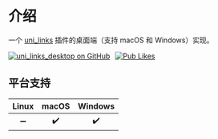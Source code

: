 # 介绍

一个 [uni_links](https://pub.dev/packages/uni_links) 插件的桌面端（支持 macOS 和 Windows）实现。

<div style="display: flex; flex-direction: row; gap: 10px;">
  <a href="https://github.com/leanflutter/uni_links_desktop">
    <img
      alt="uni_links_desktop on GitHub"
      src="https://img.shields.io/github/stars/leanflutter/uni_links_desktop?style=for-the-badge&logo=GitHub"
    />
  </a>
  <a href="https://pub.dev/packages/uni_links_desktop">
    <img alt="Pub Likes" src="https://img.shields.io/pub/likes/uni_links_desktop?style=for-the-badge&logo=flutter&label=Pub%20Likes"/>
  </a>
</div>

## 平台支持

| Linux | macOS | Windows |
| :---: | :---: | :-----: |
|  ➖   |  ✔️   |   ✔️    |
